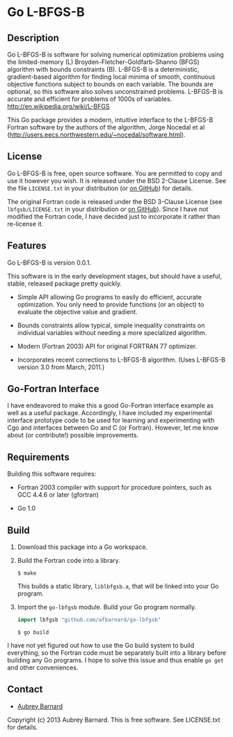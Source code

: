 Go L-BFGS-B
===========


Description
-----------

Go L-BFGS-B is software for solving numerical optimization problems
using the limited-memory (L) Broyden-Fletcher-Goldfarb-Shanno (BFGS)
algorithm with bounds constraints (B).  L-BFGS-B is a deterministic,
gradient-based algorithm for finding local minima of smooth, continuous
objective functions subject to bounds on each variable.  The bounds are
optional, so this software also solves unconstrained problems.  L-BFGS-B
is accurate and efficient for problems of 1000s of variables.
http://en.wikipedia.org/wiki/L-BFGS

This Go package provides a modern, intuitive interface to the L-BFGS-B
Fortran software by the authors of the algorithm, Jorge Nocedal et al
(http://users.eecs.northwestern.edu/~nocedal/software.html).


License
-------

Go L-BFGS-B is free, open source software.  You are permitted to copy
and use it however you wish.  It is released under the BSD 2-Clause
License.  See the file `LICENSE.txt` in your distribution (or [on
GitHub](https://github.com/afbarnard/go-lbfgsb/blob/master/LICENSE.txt))
for details.

The original Fortran code is released under the BSD 3-Clause License
(see `lbfgsb/LICENSE.txt` in your distribution or [on
GitHub](https://github.com/afbarnard/go-lbfgsb/blob/master/lbfgsb/LICENSE.txt)).
Since I have not modified the Fortran code, I have decided just to
incorporate it rather than re-license it.


Features
--------

Go L-BFGS-B is version 0.0.1.

This software is in the early development stages, but should have a
useful, stable, released package pretty quickly.

* Simple API allowing Go programs to easily do efficient, accurate
  optimization.  You only need to provide functions (or an object) to
  evaluate the objective value and gradient.

* Bounds constraints allow typical, simple inequality constraints on
  individual variables without needing a more specialized algorithm.

* Modern (Fortran 2003) API for original FORTRAN 77 optimizer.

* Incorporates recent corrections to L-BFGS-B algorithm.  (Uses L-BFGS-B
  version 3.0 from March, 2011.)


Go-Fortran Interface
--------------------

I have endeavored to make this a good Go-Fortran interface example as
well as a useful package.  Accordingly, I have included my experimental
interface prototype code to be used for learning and experimenting with
Cgo and interfaces between Go and C (or Fortran).  However, let me know
about (or contribute!) possible improvements.


Requirements
------------

Building this software requires:

* Fortran 2003 compiler with support for procedure pointers, such as GCC
  4.4.6 or later (gfortran)

* Go 1.0


Build
-----

1. Download this package into a Go workspace.

2. Build the Fortran code into a library.

   ```shell
   $ make
   ```

   This builds a static library, `liblbfgsb.a`, that will be linked into
   your Go program.

3. Import the `go-lbfgsb` module.  Build your Go program normally.

   ```go
   import lbfgsb "github.com/afbarnard/go-lbfgsb"
   ```

   ```shell
   $ go build
   ```

I have not yet figured out how to use the Go build system to build
everything, so the Fortran code must be separately built into a library
before building any Go programs.  I hope to solve this issue and thus
enable `go get` and other conveniences.


Contact
-------

* [Aubrey Barnard](https://github.com/afbarnard)


Copyright (c) 2013 Aubrey Barnard.  This is free software.  See
LICENSE.txt for details.
